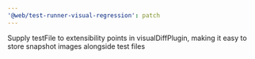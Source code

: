 ```yaml
---
'@web/test-runner-visual-regression': patch
---
```


Supply testFile to extensibility points in visualDiffPlugin, making it easy to store snapshot images alongside test files
